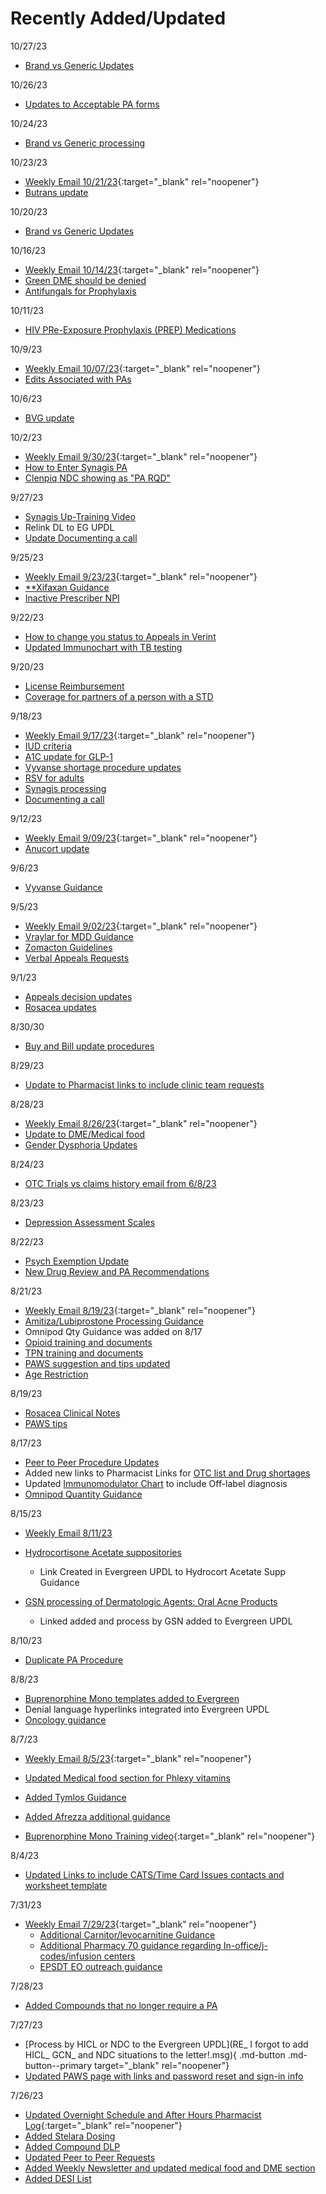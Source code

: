 # Recently Added/Updated

10/27/23
- [Brand vs Generic Updates](https://special-spoon-f542dccd.pages.github.io/Pharmacist%20Reference%20Guide/bvg_list/?h=brand)

10/26/23
- [Updates to Acceptable PA forms](https://special-spoon-f542dccd.pages.github.io/Pharmacist%20Reference%20Guide/Medication%20Guidance/PAforms/?h=accept)

10/24/23
- [Brand vs Generic processing](https://special-spoon-f542dccd.pages.github.io/Pharmacist%20Reference%20Guide/Policy%20and%20Procedures/BvG/?h=brand)


10/23/23 
- [Weekly Email 10/21/23](https://mygainwell-my.sharepoint.com/:w:/g/personal/christopher_nguyen_gainwelltechnologies_com/Eav0s2i4s9lNoEDhcdThbOABnKFCGo2Ai7CYY7uxMyO9Ng?e=t5SQ9V){:target="_blank" rel="noopener"}
- [Butrans update](https://special-spoon-f542dccd.pages.github.io/Pharmacist%20Reference%20Guide/Medication%20Guidance/opioid/butrans/?h=butrans)

10/20/23
- [Brand vs Generic Updates](https://special-spoon-f542dccd.pages.github.io/Pharmacist%20Reference%20Guide/bvg_list/?h=brand)

10/16/23
- [Weekly Email 10/14/23](https://mygainwell-my.sharepoint.com/:w:/g/personal/christopher_nguyen_gainwelltechnologies_com/EeKH4OT2vXVOihPkduLpu8ABZmA1Tz231IcSuQcedtctMQ?e=rnykJT){:target="_blank" rel="noopener"}
- [Green DME should be denied](https://special-spoon-f542dccd.pages.github.io/Pharmacist%20Reference%20Guide/Medication%20Guidance/medicalfood/?h=dme)
- [Antifungals for Prophylaxis](https://special-spoon-f542dccd.pages.github.io/Pharmacist%20Reference%20Guide/Medication%20Guidance/antifungals/?h=antif)

10/11/23
- [HIV PRe-Exposure Prophylaxis (PREP) Medications](https://special-spoon-f542dccd.pages.github.io/Pharmacist%20Reference%20Guide/Clinical%20and%20PA%20Notes/hivprep/?h=desco)

10/9/23
-	[Weekly Email 10/07/23](https://mygainwell-my.sharepoint.com/:w:/g/personal/christopher_nguyen_gainwelltechnologies_com/EZYHKCxEDfpHvYRTQLZ0_88B8hVbNOflHAlD1lb8Ju19Ow?e=4sbkCx){:target="_blank" rel="noopener"}
-	[Edits Associated with PAs](https://special-spoon-f542dccd.pages.github.io/Pharmacist%20Reference%20Guide/Clinical%20and%20PA%20Notes/High%20Cost%20Edit/?h=high#high_cost_edit_2923)


10/6/23
- [BVG update](https://special-spoon-f542dccd.pages.github.io/Pharmacist%20Reference%20Guide/bvg_list/?h=brand)

10/2/23
- [Weekly Email 9/30/23](https://mygainwell-my.sharepoint.com/:w:/g/personal/christopher_nguyen_gainwelltechnologies_com/Ee8xpAgp-SFFnLMdXceHSyIBUI18Re2GVRUtBFGZ4MDcBw?e=pCKFCy){:target="_blank" rel="noopener"}
- [How to Enter Synagis PA](https://special-spoon-f542dccd.pages.github.io/Pharmacist%20Reference%20Guide/Clinical%20and%20PA%20Notes/Synagis/Synagis%20Training/?h=synagis)
- [Clenpiq NDC showing as "PA RQD"](https://special-spoon-f542dccd.pages.github.io/Pharmacist%20Reference%20Guide/Medication%20Guidance/clenpiq/?h=clen)

9/27/23
- [Synagis Up-Training Video](https://special-spoon-f542dccd.pages.github.io/Pharmacist%20Reference%20Guide/Clinical%20and%20PA%20Notes/Synagis/Synagis%20Training/?h=synagis)
- Relink DL to EG UPDL
- [Update Documenting a call](https://special-spoon-f542dccd.pages.github.io/Pharmacist%20Reference%20Guide/Policy%20and%20Procedures/documentcall/?h=documenting)

9/25/23
- [Weekly Email 9/23/23](https://mygainwell-my.sharepoint.com/:w:/g/personal/christopher_nguyen_gainwelltechnologies_com/EVosCW3N2mhFgui-GvV_9C0BtmnevA3Siy_ZIU3THWnMjw?e=hxTFpx){:target="_blank" rel="noopener"}
- [**Xifaxan Guidance](https://special-spoon-f542dccd.pages.github.io/Pharmacist%20Reference%20Guide/Medication%20Guidance/xifax/?h=xifax)
- [Inactive Prescriber NPI](https://special-spoon-f542dccd.pages.github.io/Pharmacist%20Reference%20Guide/Policy%20and%20Procedures/inactivenpi/?h=inactive)

9/22/23

- [How to change you status to Appeals in Verint](https://special-spoon-f542dccd.pages.github.io/Pharmacist%20Reference%20Guide/paws/?h=)
- [Updated Immunochart with TB testing](https://special-spoon-f542dccd.pages.github.io/Pharmacist%20Reference%20Guide/Clinical%20and%20PA%20Notes/Immunomodulators/Systemic%20Immunomodulators/?h=immu)

9/20/23

- [License Reimbursement](https://special-spoon-f542dccd.pages.github.io/Pharmacist%20Reference%20Guide/Links/)
- [Coverage for partners of a person with a STD](https://special-spoon-f542dccd.pages.github.io/Pharmacist%20Reference%20Guide/Medication%20Guidance/stdpartner/?h=std)

9/18/23

- [Weekly Email 9/17/23](https://mygainwell-my.sharepoint.com/:w:/g/personal/christopher_nguyen_gainwelltechnologies_com/EQHIiVRMV0JItdE1xbrH084BeLCDc-v0jIcpNVe5-T1UUA?e=jonYgh){:target="_blank" rel="noopener"}
- [IUD criteria](https://special-spoon-f542dccd.pages.github.io/Pharmacist%20Reference%20Guide/Medication%20Guidance/iud/?h=iud)
- [A1C update for GLP-1](https://special-spoon-f542dccd.pages.github.io/Pharmacist%20Reference%20Guide/Medication%20Guidance/Semaglutide-Tirzepatide/?h=glp)
- [Vyvanse shortage procedure updates](https://special-spoon-f542dccd.pages.github.io/Pharmacist%20Reference%20Guide/Medication%20Guidance/vyvanse/?h=vyvan)
- [RSV for adults](https://special-spoon-f542dccd.pages.github.io/Pharmacist%20Reference%20Guide/Medication%20Guidance/rsvadults/?h=rsv)
- [Synagis processing](https://special-spoon-f542dccd.pages.github.io/Pharmacist%20Reference%20Guide/Clinical%20and%20PA%20Notes/Synagis/Early%20Termination%202023/?h=syna)
- [Documenting a call](https://special-spoon-f542dccd.pages.github.io/Pharmacist%20Reference%20Guide/Policy%20and%20Procedures/documentcall/?h=documenting)

9/12/23

- [Weekly Email 9/09/23](https://mygainwell-my.sharepoint.com/:w:/g/personal/christopher_nguyen_gainwelltechnologies_com/Ecan3EtfXIRNn5VbWoa99ooBrUsjeQKUC3AMdwRiWsTOLA?e=11Yzwc){:target="_blank" rel="noopener"}
- [Anucort update](https://special-spoon-f542dccd.pages.github.io/Pharmacist%20Reference%20Guide/Medication%20Guidance/anucort/?h=anucort)


9/6/23

- [Vyvanse Guidance](https://special-spoon-f542dccd.pages.github.io/Pharmacist%20Reference%20Guide/Medication%20Guidance/vyvanse/?h=vyvan)

9/5/23

- [Weekly Email 9/02/23](https://mygainwell-my.sharepoint.com/:w:/g/personal/christopher_nguyen_gainwelltechnologies_com/EbKyADESU_ZFq34v8LclCwoBT3LoDtroZEYJuNBbRJ7YUQ?e=eZmqEt){:target="_blank" rel="noopener"}
- [Vraylar for MDD Guidance](https://special-spoon-f542dccd.pages.github.io/Pharmacist%20Reference%20Guide/Medication%20Guidance/vraylar/?h=vray)
- [Zomacton Guidelines](https://special-spoon-f542dccd.pages.github.io/Pharmacist%20Reference%20Guide/Medication%20Guidance/Drug%20Shortage/GH/?h=gh)
- [Verbal Appeals Requests](https://special-spoon-f542dccd.pages.github.io/Pharmacist%20Reference%20Guide/Policy%20and%20Procedures/Appeals/?h=appeal)

9/1/23

- [Appeals decision updates](https://special-spoon-f542dccd.pages.github.io/Pharmacist%20Reference%20Guide/Policy%20and%20Procedures/Appeals/?h=appeals)
- [Rosacea updates](https://special-spoon-f542dccd.pages.github.io/Pharmacist%20Reference%20Guide/Clinical%20and%20PA%20Notes/rosacea/?h=rosa)

8/30/30

- [Buy and Bill update procedures](https://special-spoon-f542dccd.pages.github.io/Pharmacist%20Reference%20Guide/Policy%20and%20Procedures/buynbill/?h=buy)

8/29/23

- [Update to Pharmacist links to include clinic team requests](https://special-spoon-f542dccd.pages.github.io/Pharmacist%20Reference%20Guide/Links/)

8/28/23

-	[Weekly Email 8/26/23](https://mygainwell-my.sharepoint.com/:w:/g/personal/christopher_nguyen_gainwelltechnologies_com/EYnhUkLLPZVNt_4Yjl3mhZcBWApd5ZTU7TyrmNfHNgsyIQ?e=k57DKt){:target="_blank" rel="noopener"}
-	[Update to DME/Medical food](https://special-spoon-f542dccd.pages.github.io/Pharmacist%20Reference%20Guide/Medication%20Guidance/medicalfood/?h=dme)
-	[Gender Dysphoria Updates](https://special-spoon-f542dccd.pages.github.io/Pharmacist%20Reference%20Guide/Medication%20Guidance/GenderDysphoria/?h=dys)


8/24/23
- [OTC Trials vs claims history email from 6/8/23](https://special-spoon-f542dccd.pages.github.io/Pharmacist%20Reference%20Guide/Policy%20and%20Procedures/otctrials/?h=otc)

8/23/23

- [Depression Assessment Scales](https://special-spoon-f542dccd.pages.github.io/Pharmacist%20Reference%20Guide/Medication%20Guidance/Spravato/Spravato%20Example/?h=sprava)

8/22/23

- [Psych Exemption Update](https://special-spoon-f542dccd.pages.github.io/Pharmacist%20Reference%20Guide/Clinical%20and%20PA%20Notes/Psych%20Exemption/?h=psy)
- [New Drug Review and PA Recommendations](https://special-spoon-f542dccd.pages.github.io/Pharmacist%20Reference%20Guide/Clinical%20and%20PA%20Notes/newdrugreview/?h=new+drug#xenpozyme_olipudase_alfa-rpcp_101122)

8/21/23

- [Weekly Email 8/19/23](https://mygainwell-my.sharepoint.com/:w:/g/personal/christopher_nguyen_gainwelltechnologies_com/EUlb6EUfKF5IiERwicJzc_MBynG7FCKq9KcwK59smLWgVA?e=x7Ez2D){:target="_blank" rel="noopener"}
- [Amitiza/Lubiprostone Processing Guidance](https://special-spoon-f542dccd.pages.github.io/Pharmacist%20Reference%20Guide/Clinical%20and%20PA%20Notes/amitiza/?h=amit)
- Omnipod Qty Guidance was added on 8/17
- [Opioid training and documents](https://special-spoon-f542dccd.pages.github.io/Pharmacist%20Reference%20Guide/Medication%20Guidance/opioid/nonpreferredopioids/?h=opioi)
- [TPN training and documents](https://special-spoon-f542dccd.pages.github.io/Pharmacist%20Reference%20Guide/Clinical%20and%20PA%20Notes/TPN%20Guidance/TPN%20Guidance/?h=tpn)
- [PAWS suggestion and tips updated](https://special-spoon-f542dccd.pages.github.io/Pharmacist%20Reference%20Guide/paws/?h=paws#paws_suggestion)
- [Age Restriction](https://special-spoon-f542dccd.pages.github.io/Pharmacist%20Reference%20Guide/Medication%20Guidance/age_restriction/)

8/19/23

- [Rosacea Clinical Notes](https://special-spoon-f542dccd.pages.github.io/Pharmacist%20Reference%20Guide/Clinical%20and%20PA%20Notes/rosacea/?h=rosa)
- [PAWS tips](https://special-spoon-f542dccd.pages.github.io/Pharmacist%20Reference%20Guide/paws/)

8/17/23

- [Peer to Peer Procedure Updates](https://special-spoon-f542dccd.pages.github.io/Pharmacist%20Reference%20Guide/Policy%20and%20Procedures/P2P/?h=peer)
- Added new links to Pharmacist Links for [OTC list and Drug shortages](https://special-spoon-f542dccd.pages.github.io/Pharmacist%20Reference%20Guide/Links/)
- Updated [Immunomodulator Chart](https://special-spoon-f542dccd.pages.github.io/Pharmacist%20Reference%20Guide/Clinical%20and%20PA%20Notes/Immunomodulators/Systemic%20Immunomodulators/?h=immuno) to include Off-label diagnosis
- [Omnipod Quantity Guidance](https://special-spoon-f542dccd.pages.github.io/Pharmacist%20Reference%20Guide/Medication%20Guidance/omnipod/?h=omnip)
  
8/15/23
- [Weekly Email 8/11/23](https://special-spoon-f542dccd.pages.github.io/Pharmacist%20Reference%20Guide/Weekly%20Newsletter/)
- [Hydrocortisone Acetate suppositories](https://special-spoon-f542dccd.pages.github.io/Pharmacist%20Reference%20Guide/Medication%20Guidance/hydrocortsupp/?h=hydrocort)

    - Link Created in Evergreen UPDL to Hydrocort Acetate Supp Guidance
- [GSN processing of Dermatologic Agents: Oral Acne Products](https://special-spoon-f542dccd.pages.github.io/Clinical%20and%20Technical%20Reference%20Guide/PA%20-%20Standard%20of%20Work/HICL%20GCNSeqNo%20NDC/?h=hicl)

  - Linked added and process by GSN added to Evergreen UPDL



8/10/23

- [Duplicate PA Procedure](https://special-spoon-f542dccd.pages.github.io/Pharmacist%20Reference%20Guide/Policy%20and%20Procedures/duplicatepa/?h=dupli)

8/8/23

- [Buprenorphine Mono templates added to Evergreen](https://special-spoon-f542dccd.pages.github.io/Pharmacist%20Reference%20Guide/Medication%20Guidance/Buprenorphine%20Criteria/?h=bupre)
- Denial language hyperlinks integrated into Evergreen UPDL
- [Oncology guidance](https://special-spoon-f542dccd.pages.github.io/Pharmacist%20Reference%20Guide/Medication%20Guidance/oncolgy/?h=onco)

8/7/23

- [Weekly Email 8/5/23](https://mygainwell-my.sharepoint.com/:w:/r/personal/christopher_nguyen_gainwelltechnologies_com/Documents/weeklyemail8523.docx?d=w34551b8b7f674147b603832cab7090ca&csf=1&web=1&e=aTi6MU){:target="_blank" rel="noopener"}
- [Updated Medical food section for Phlexy vitamins](https://special-spoon-f542dccd.pages.github.io/Pharmacist%20Reference%20Guide/Medication%20Guidance/medicalfood/?h=medical+foo#eo_follow-up_deplin_71323)
- [Added Tymlos Guidance](https://special-spoon-f542dccd.pages.github.io/Pharmacist%20Reference%20Guide/Medication%20Guidance/tymlos/?h=tymlo)
- [Added Afrezza additional guidance](https://special-spoon-f542dccd.pages.github.io/Pharmacist%20Reference%20Guide/Medication%20Guidance/afrezza/?h=af)

- [Buprenorphine Mono Training video](https://mygainwell-my.sharepoint.com/:v:/r/personal/justin_collingwood_gainwelltechnologies_com/Documents/Recordings/Pharmacist%20Review%20Buprenorphine%20Mono%20Products-20230807_162241-Meeting%20Recording.mp4?csf=1&web=1&nav=eyJyZWZlcnJhbEluZm8iOnsicmVmZXJyYWxBcHAiOiJTdHJlYW1XZWJBcHAiLCJyZWZlcnJhbFZpZXciOiJTaGFyZURpYWxvZyIsInJlZmVycmFsQXBwUGxhdGZvcm0iOiJXZWIiLCJyZWZlcnJhbE1vZGUiOiJ2aWV3In19&e=0Nudsr){:target="_blank" rel="noopener"} 

8/4/23

- [Updated Links to include CATS/Time Card Issues contacts and worksheet template](https://special-spoon-f542dccd.pages.github.io/Pharmacist%20Reference%20Guide/Links/)

7/31/23

- [Weekly Email 7/29/23]([weeklyemail72923.docx](https://mygainwell-my.sharepoint.com/:w:/g/personal/christopher_nguyen_gainwelltechnologies_com/EX294TODOapHr_QzAWmTNDUB6dFP3jbMimTXSl_48KOt4A?e=ANycRR)){:target="_blank" rel="noopener"}
    - [Additional Carnitor/levocarnitine Guidance](https://special-spoon-f542dccd.pages.github.io/Pharmacist%20Reference%20Guide/Medication%20Guidance/carnitor/?h=carni)
    - [Additional Pharmacy 70 guidance regarding In-office/j-codes/infusion centers](https://special-spoon-f542dccd.pages.github.io/Pharmacist%20Reference%20Guide/Policy%20and%20Procedures/Pharmacy%2070%20process/?h=pharmacy)
    - [EPSDT EO outreach guidance](https://special-spoon-f542dccd.pages.github.io/Pharmacist%20Reference%20Guide/Medication%20Guidance/EPSDT/EPSDT/?h=epsdt) 

7/28/23

- [Added Compounds that no longer require a PA](https://special-spoon-f542dccd.pages.github.io/Pharmacist%20Reference%20Guide/Clinical%20and%20PA%20Notes/Compounds/?h=compound)

7/27/23

- [Process by HICL or NDC to the Evergreen UPDL](RE_ I forgot to add HICL_ GCN_ and NDC situations to the letter!.msg){ .md-button .md-button--primary target="_blank" rel="noopener"}
- [Updated PAWS page with links and password reset and sign-in info](https://special-spoon-f542dccd.pages.github.io/Pharmacist%20Reference%20Guide/paws/)

7/26/23

- [Updated Overnight Schedule and After Hours Pharmacist Log](https://mygainwell-my.sharepoint.com.mcas.ms/:x:/r/personal/justin_collingwood_gainwelltechnologies_com/_layouts/15/Doc.aspx?sourcedoc=%7B73FCF431-8AD6-4200-AABD-7CEC536F211D%7D&file=Copy%20of%20After%20Hours%20Pharmacist%20Log_FINALcopy.xlsx&action=default&mobileredirect=true&cid=9f42f43b-4f3d-4a4e-8181-526c01a0bb91){:target="_blank" rel="noopener"}
- [Added Stelara Dosing](https://special-spoon-f542dccd.pages.github.io/Pharmacist%20Reference%20Guide/Clinical%20and%20PA%20Notes/Immunomodulators/Systemic%20Immunomodulators/?h=stela#stelara_dosing_guidance_72623)
- [Added Compound DLP](https://special-spoon-f542dccd.pages.github.io/Pharmacist%20Reference%20Guide/Clinical%20and%20PA%20Notes/Compounds/?h=compounds)
- [Updated Peer to Peer Requests](https://special-spoon-f542dccd.pages.github.io/Pharmacist%20Reference%20Guide/Policy%20and%20Procedures/P2P/?h=peer)
- [Added Weekly Newsletter and updated medical food and DME section](https://special-spoon-f542dccd.pages.github.io/Pharmacist%20Reference%20Guide/Medication%20Guidance/medicalfood/?h=dme)
- [Added DESI List](https://special-spoon-f542dccd.pages.github.io/Pharmacist%20Reference%20Guide/Clinical%20and%20PA%20Notes/DesiDrugs/?h=desi)

